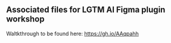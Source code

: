 ## Associated files for LGTM AI Figma plugin workshop
Waltkthrough to be found here: https://gh.io/AAqpahh
